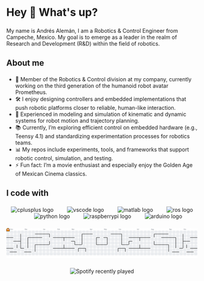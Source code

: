 <h1 align="left">Hey 👋 What's up?</h1>

###

<p align="left">My name is Andrés Alemán, I am a Robotics & Control Engineer from Campeche, Mexico. My goal is to emerge as a leader in the realm of Research and Development (R&D) within the field of robotics.</p>

###

<h2 align="left">About me</h2>

###

- 🤖 Member of the Robotics & Control division at my company, currently working on the third generation of the humanoid robot avatar Prometheus.  
- 🛠️ I enjoy designing controllers and embedded implementations that push robotic platforms closer to reliable, human-like interaction.  
- 📐 Experienced in modeling and simulation of kinematic and dynamic systems for robot motion and trajectory planning.  
- 📚 Currently, I’m exploring efficient control on embedded hardware (e.g., Teensy 4.1) and standardizing experimentation processes for robotics teams.  
- 📊 My repos include experiments, tools, and frameworks that support robotic control, simulation, and testing.  
- ⚡ Fun fact: I’m a movie enthusiast and especially enjoy the Golden Age of Mexican Cinema classics.  

###

<h2 align="left">I code with</h2>

###

<div align="center">
  <img src="https://skillicons.dev/icons?i=cpp" height="80" alt="cplusplus logo"  />
  <img width="28" />
  <img src="https://skillicons.dev/icons?i=vscode" height="80" alt="vscode logo"  />
  <img width="28" />
  <img src="https://skillicons.dev/icons?i=matlab" height="80" alt="matlab logo"  />
  <img width="28" />
  <img src="https://skillicons.dev/icons?i=ros" height="80" alt="ros logo"  />
  <img width="28" />
  <img src="https://skillicons.dev/icons?i=py" height="80" alt="python logo"  />
  <img width="28" />
  <img src="https://skillicons.dev/icons?i=raspberrypi" height="80" alt="raspberrypi logo"  />
  <img width="28" />
  <img src="https://skillicons.dev/icons?i=arduino" height="80" alt="arduino logo"  />
</div>

###

<picture>
  <source media="(prefers-color-scheme: dark)" srcset="https://raw.githubusercontent.com/andresalemn/andresalemn/output/pacman-contribution-graph-dark.svg">
  <source media="(prefers-color-scheme: light)" srcset="https://raw.githubusercontent.com/andresalemn/andresalemn/output/pacman-contribution-graph.svg">
  <img alt="pacman contribution graph" src="https://raw.githubusercontent.com/andresalemn/andresalemn/output/pacman-contribution-graph.svg">
</picture>

###

<div align="center">
  <img src="https://spotify-recently-played-readme.vercel.app/api?user=12124580924&unique={true|1|on|yes}" alt="Spotify recently played"  />
</div>

###
